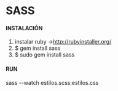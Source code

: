 # SASS

#### INSTALACIÓN
1) instalar ruby ->http://rubyinstaller.org/
2) $ gem install sass
3) $ sudo gem install sass


#### RUN
sass --watch estilos.scss:estilos.css

```css


```
